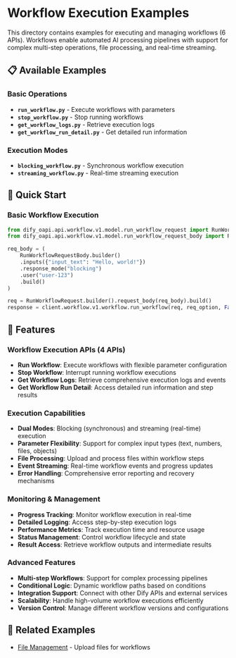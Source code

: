 # Workflow Execution Examples

This directory contains examples for executing and managing workflows (6 APIs). Workflows enable automated AI processing pipelines with support for complex multi-step operations, file processing, and real-time streaming.

## 📋 Available Examples

### Basic Operations
- **`run_workflow.py`** - Execute workflows with parameters
- **`stop_workflow.py`** - Stop running workflows
- **`get_workflow_logs.py`** - Retrieve execution logs
- **`get_workflow_run_detail.py`** - Get detailed run information

### Execution Modes
- **`blocking_workflow.py`** - Synchronous workflow execution
- **`streaming_workflow.py`** - Real-time streaming execution

## 🚀 Quick Start

### Basic Workflow Execution

```python
from dify_oapi.api.workflow.v1.model.run_workflow_request import RunWorkflowRequest
from dify_oapi.api.workflow.v1.model.run_workflow_request_body import RunWorkflowRequestBody

req_body = (
    RunWorkflowRequestBody.builder()
    .inputs({"input_text": "Hello, world!"})
    .response_mode("blocking")
    .user("user-123")
    .build()
)

req = RunWorkflowRequest.builder().request_body(req_body).build()
response = client.workflow.v1.workflow.run_workflow(req, req_option, False)
```

## 🔧 Features

### Workflow Execution APIs (4 APIs)
- **Run Workflow**: Execute workflows with flexible parameter configuration
- **Stop Workflow**: Interrupt running workflow executions
- **Get Workflow Logs**: Retrieve comprehensive execution logs and events
- **Get Workflow Run Detail**: Access detailed run information and step results

### Execution Capabilities
- **Dual Modes**: Blocking (synchronous) and streaming (real-time) execution
- **Parameter Flexibility**: Support for complex input types (text, numbers, files, objects)
- **File Processing**: Upload and process files within workflow steps
- **Event Streaming**: Real-time workflow events and progress updates
- **Error Handling**: Comprehensive error reporting and recovery mechanisms

### Monitoring & Management
- **Progress Tracking**: Monitor workflow execution in real-time
- **Detailed Logging**: Access step-by-step execution logs
- **Performance Metrics**: Track execution time and resource usage
- **Status Management**: Control workflow lifecycle and state
- **Result Access**: Retrieve workflow outputs and intermediate results

### Advanced Features
- **Multi-step Workflows**: Support for complex processing pipelines
- **Conditional Logic**: Dynamic workflow paths based on conditions
- **Integration Support**: Connect with other Dify APIs and external services
- **Scalability**: Handle high-volume workflow executions efficiently
- **Version Control**: Manage different workflow versions and configurations

## 🔗 Related Examples

- [File Management](../file/) - Upload files for workflows